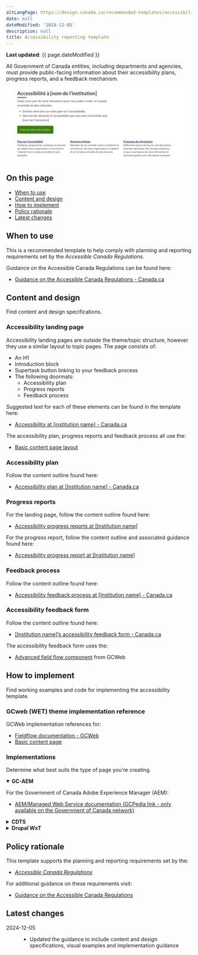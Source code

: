 ```yaml
---
altLangPage: https://design.canada.ca/recommended-templates/accessibility.html
date: null
dateModified: '2024-12-05'
description: null
title: Accessibility reporting template
---
```


<p><strong>Last updated</strong>: {{ page.dateModified }}</p>

<p>All Government of Canada entities, including departments and agencies, must provide public-facing information about their accessibility plans, progress reports, and a feedback mechanism.</p>

<div class="pattern-demo mrgn-tp-lg mrgn-bttm-xl"><img src="../images/accessibility-page-crop-fr.png" class="img-responsive" alt="" /></div>

<section>
    <h2>On this page</h2>
    <ul>
        <li><a href="#use">When to use</a></li>
        <li><a href="#design">Content and design</a></li>
        <li><a href="#implement">How to implement</a></li>
        <li><a href="#research">Policy rationale</a></li>
        <li><a href="#changes">Latest changes</a></li>
    </ul>
</section>
<section>
    <h2 id="use">When to use</h2>
    <p>This is a recommended template to help comply with planning and reporting requirements set by the <cite>Accessible Canada Regulations</cite>.</p>
    <p>
        Guidance on the Accessible Canada Regulations can be found here:
    </p>
    <ul>
        <li><a href="https://www.canada.ca/en/employment-social-development/programs/accessible-canada-regulations-guidance.html">Guidance on the Accessible Canada Regulations - Canada.ca</a></li>
    </ul>
</section>
<section>
    <h2 id="design">Content and design</h2>
    <p>Find content and design specifications.</p>
    <h3>Accessibility landing page</h3>
    <p>Accessibility landing pages are outside the theme/topic structure, however they use a similar layout to topic pages. The page consists of:</p>
    <ul>
        <li>An H1</li>
        <li>Introduction block</li>
        <li>Supertask button linking to your feedback process</li>
        <li>
            The following doormats:
            <ul>
                <li>Accessibility plan</li>
                <li>Progress reports</li>
                <li>Feedback process</li>
            </ul>
        </li>
    </ul>
    <p>Suggested text for each of these elements can be found in the template here:</p>
    <ul>
        <li><a href="./accessibility/accessibility.html">Accessibility at [institution name] - Canada.ca</a></li>
    </ul>
    <p>The accessibility plan, progress reports and feedback process all use the:</p>
    <ul>
        <li><a href="./generic-destination.html">Basic content page layout</a></li>
    </ul>
    <h3>Accessibility plan</h3>
    <p>Follow the content outline found here:</p>
    <ul>
        <li><a href="./accessibility/plan.html">Accessibility plan at [Institution name] - Canada.ca</a></li>
    </ul>
    <h3>Progress reports</h3>
    <p>For the landing page, follow the content outline found here:</p>
    <ul>
        <li><a href="./accessibility/progress-reports-landing.html">Accessibility progress reports at [Institution name]</a></li>
    </ul>
    <p>For the progress report, follow the content outline and associated guidance found here:</p>
    <ul>
        <li><a href="./accessibility/progress-report.html">Accessibility progress report at [Institution name]</a></li>
    </ul>
    <h3>Feedback process</h3>
    <p>Follow the content outline found here:</p>
    <ul>
        <li><a href="./accessibility/feedback-process.html">Accessibility feedback process at [Institution name] - Canada.ca</a></li>
    </ul>
    <h3>Accessibility feedback form</h3>
    <p>Follow the content outline found here:</p>
    <ul>
        <li><a href="./accessibility/feedback-form.html">[Institution name]’s accessibility feedback form - Canada.ca</a></li>
    </ul>
    <p>The accessibility feedback form uses the:</p>
    <ul>
        <li><a href="https://wet-boew.github.io/GCWeb/components/wb-fieldflow/alternative-en.html">Advanced field flow component</a> from GCWeb</li>
    </ul>
</section>
<section>
    <h2 id="implement">How to implement</h2>
    <p>Find working examples and code for implementing the accessibility template.</p>
    <h3>GCweb (WET) theme implementation reference</h3>
    <p>GCWeb implementation references for:</p>
    <ul>
        <li><a href="https://wet-boew.github.io/GCWeb/components/wb-fieldflow/alternative-en.html">Fieldflow documentation - GCWeb</a></li>
        <li><a href="https://wet-boew.github.io/GCWeb/templates/content-page/content-en.html">Basic content page</a></li>
    </ul>
    <h3>Implementations</h3>
    <p>Determine what best suits the type of page you're creating.</p>
    <div class="row">
        <div class="col-md-8">
            <div class="wb-tabs mrgn-tp-lg">
                <div class="tabpanels">
                    <details id="004" open="open">
                        <summary><strong>GC-AEM</strong></summary>
                        <p class="mrgn-tp-lg">For the Government of Canada Adobe Experience Manager (AEM):</p>
                        <ul>
                            <li>
                                <a href="https://www.gcpedia.gc.ca/wiki/AEM_GC-specific_Documentation_6.5">
                                    AEM/Managed Web Service documentation (GCPedia link - only available on the Government of Canada network)
                                </a>
                            </li>
                        </ul>
                    </details>
                    <details id="005">
                        <summary><strong>CDTS</strong></summary>
                        <p class="mrgn-tp-lg">For the Centrally Deployed Templates Solution (CDTS):</p>
                        <ul>
                            <li><a href="https://cenw-wscoe.github.io/sgdc-cdts/docs/index-en.html">CDTS documentation</a></li>
                        </ul>
                    </details>
                    <details id="006">
                        <summary><strong>Drupal WxT</strong></summary>
                        <p class="mrgn-tp-lg">For Drupal WxT:</p>
                        <ul>
                            <li><a href="https://drupalwxt.github.io/">Drupal WxT documentation</a></li>
                        </ul>
                    </details>
                </div>
            </div>
        </div>
    </div>
</section>
<section>
    <h2 id="research">Policy rationale</h2>
    <p>This template supports the planning and reporting requirements set by the:</p>
    <ul>
        <li>
            <a href="https://laws.justice.gc.ca/eng/regulations/SOR-2021-241/"><cite>Accessible Canada Regulations</cite></a>
        </li>
    </ul>
    <p>For additional guidance on these requirements visit:</p>
    <ul>
        <li>
            <a href="https://www.canada.ca/en/employment-social-development/programs/accessible-canada-regulations-guidance.html">Guidance on the Accessible Canada Regulations</a>
        </li>
    </ul>
</section>
<section>
    <h2 id="changes">Latest changes</h2>
    <dl class="dl-horizontal">
        <dt>
            <time datetime="2024-12-05" class="link-muted">2024-12-05</time>
        </dt>
        <dd>
            <ul>
                <li>Updated the guidance to include content and design specifications, visual examples and implementation guidance</li>
            </ul>
        </dd>
    </dl>
</section>
